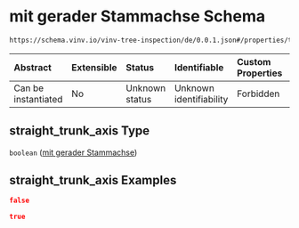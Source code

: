 # mit gerader Stammachse Schema

```txt
https://schema.vinv.io/vinv-tree-inspection/de/0.0.1.json#/properties/trunk/properties/misalignment/properties/straight_trunk_axis
```



| Abstract            | Extensible | Status         | Identifiable            | Custom Properties | Additional Properties | Access Restrictions | Defined In                                                                                                                 |
| :------------------ | :--------- | :------------- | :---------------------- | :---------------- | :-------------------- | :------------------ | :------------------------------------------------------------------------------------------------------------------------- |
| Can be instantiated | No         | Unknown status | Unknown identifiability | Forbidden         | Allowed               | none                | [dereferenced.doc.json\*](../../../../../../vinv-schemas/vinv-tree/out/0.0.1/dereferenced.doc.json "open original schema") |

## straight\_trunk\_axis Type

`boolean` ([mit gerader Stammachse](dereferenced-properties-stammfuß-und-stamm--properties-schiefstellung-properties-mit-gerader-stammachse.md))

## straight\_trunk\_axis Examples

```json
false
```

```json
true
```
